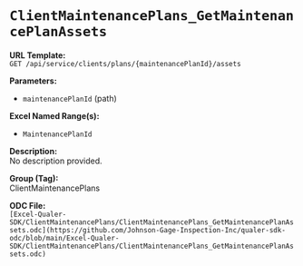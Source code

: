 # `ClientMaintenancePlans_GetMaintenancePlanAssets`

**URL Template:**  
`GET /api/service/clients/plans/{maintenancePlanId}/assets`

**Parameters:**  
- `maintenancePlanId` (path)

**Excel Named Range(s):**  
- `MaintenancePlanId`

**Description:**  
No description provided.

**Group (Tag):**  
ClientMaintenancePlans

**ODC File:**  
`[Excel-Qualer-SDK/ClientMaintenancePlans/ClientMaintenancePlans_GetMaintenancePlanAssets.odc](https://github.com/Johnson-Gage-Inspection-Inc/qualer-sdk-odc/blob/main/Excel-Qualer-SDK/ClientMaintenancePlans/ClientMaintenancePlans_GetMaintenancePlanAssets.odc)`
